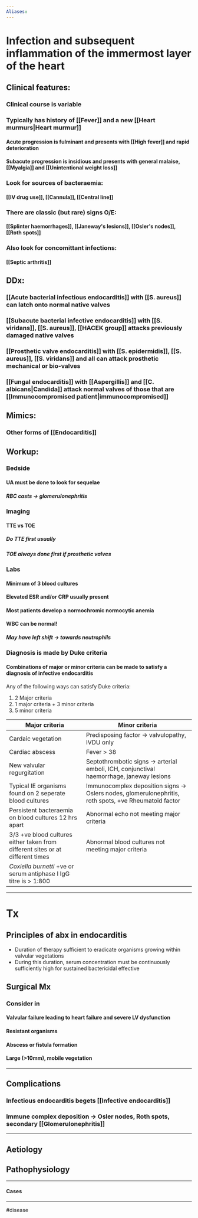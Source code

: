 ```yaml
---
Aliases:
---
```

# Infection and subsequent inflammation of the immermost layer of the heart
## Clinical features:
### Clinical course is variable
### Typically has history of [[Fever]] and a new [[Heart murmurs|Heart murmur]]
#### Acute progression is fulminant and presents with [[High fever]] and rapid deterioration
#### Subacute progression is insidious and presents with general malaise, [[Myalgia]] and [[Unintentional weight loss]]
### Look for sources of bacteraemia:
#### [[IV drug use]], [[Cannula]], [[Central line]]
### There are classic (but rare) signs O/E:
#### [[Splinter haemorrhages]], [[Janeway's lesions]], [[Osler's nodes]], [[Roth spots]]
### Also look for concomittant infections:
#### [[Septic arthritis]]
## DDx:
### [[Acute bacterial infectious endocarditis]] with [[S. aureus]] can latch onto normal native valves 
### [[Subacute bacterial infective endocarditis]] with [[S. viridans]], [[S. aureus]], [[HACEK group]] attacks previously damaged native valves 
### [[Prosthetic valve endocarditis]] with [[S. epidermidis]], [[S. aureus]], [[S. viridans]] and  all can attack prosthetic mechanical or bio-valves
### [[Fungal endocarditis]] with [[Aspergillis]] and [[C. albicans|Candida]] attack normal valves of those that are [[Immunocompromised patient|immunocompromised]]
## Mimics:
### Other forms of [[Endocarditis]]
## Workup:
### Bedside
#### UA must be done to look for sequelae 
##### RBC casts -> glomerulonephritis
### Imaging
#### TTE vs TOE
##### Do TTE first usually
##### TOE always done first if prosthetic valves
### Labs
#### **Minimum of 3 blood cultures**
#### Elevated ESR and/or CRP usually present 
#### Most patients develop a normochromic normocytic anemia
#### WBC can be normal!
##### May have left shift -> towards neutrophils
### Diagnosis is made by Duke criteria
#### Combinations of major or minor criteria can be made to satisfy a diagnosis of infective endocarditis
Any of the following ways can satisfy Duke criteria:
1. 2 Major criteria
2. 1 major criteria + 3 minor criteria
3. 5 minor criteria

| Major criteria                                                                 | Minor criteria                                                                                        |
| ------------------------------------------------------------------------------ | ----------------------------------------------------------------------------------------------------- |
| Cardaic vegetation                                                             | Predisposing factor -> valvulopathy, IVDU only                                                 |
| Cardiac abscess                                                                | Fever > 38                                                                                            |
| New valvular regurgitation                                                     | Septothrombotic signs -> arterial emboli, ICH, conjunctival haemorrhage, janeway lesions              |
| Typical IE organisms found on 2 seperate blood cultures                        | Immunocomplex deposition signs -> Oslers nodes, glomerulonephritis, roth spots, +ve Rheumatoid factor |
| Persistent bacteraemia on blood cultures 12 hrs apart                          | Abnormal echo not meeting major criteria                                                              |
| 3/3 +ve blood cultures either taken from different sites or at different times | Abnormal blood cultures not meeting major criteria                                                                                                      |
| *Coxiella burnetti* +ve or serum antiphase I IgG titre is > 1:800              |                                                                                                       |

---
# Tx
## Principles of abx in endocarditis
- Duration of therapy sufficient to eradicate organisms growing within valvular vegetations
- During this duration, serum concentration must be continuously sufficiently high for sustained bactericidal effective

## Surgical Mx
### Consider in
#### Valvular failure leading to heart failure and severe LV dysfunction
#### Resistant organisms
#### Abscess or fistula formation
#### Large (>10mm), mobile vegetation

---
## Complications
### Infectious endocarditis begets [[Infective endocarditis]]
### Immune complex deposition -> Osler nodes, Roth spots, secondary [[Glomerulonephritis]]

---
## Aetiology
## Pathophysiology

---
#### Cases


---
#disease 